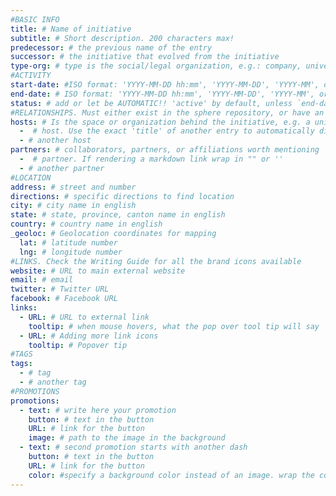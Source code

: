 ```yaml
---
#BASIC INFO
title: # Name of initiative
subtitle: # Short description. 200 characters max!
predecessor: # the previous name of the entry
successor: # the initiative that evolved from the initiative
type-org: # type is the social/legal organization, e.g.: company, university, museum, community, local government, etc.
#ACTIVITY
start-date: #ISO format: 'YYYY-MM-DD hh:mm', 'YYYY-MM-DD', 'YYYY-MM', or 'YYYY'
end-date: # ISO format: 'YYYY-MM-DD hh:mm', 'YYYY-MM-DD', 'YYYY-MM', or 'YYYY'
status: # add or let be AUTOMATIC!! 'active' by default, unless `end-date` in the past then 'inactive', or unless `start-date` in future then 'planned'. Useful when it is neither 'active', 'inactive', or 'planned'
#RELATIONSHIPS. Must either exist in the sphere repository, or have an external link in markdown
hosts: # Is the space or organization behind the initiative, e.g. a university or a makerspace
  -  # host. Use the exact 'title' of another entry to automatically display as a linked item
  - # another host
partners: # collaborators, partners, or affiliations worth mentioning
  -  # partner. If rendering a markdown link wrap in "" or ''
  - # another partner
#LOCATION
address: # street and number
directions: # specific directions to find location
city: # city name in english
state: # state, province, canton name in english
country: # country name in english
_geoloc: # Geolocation coordinates for mapping
  lat: # latitude number
  lng: # longitude number
#LINKS. Check the Writing Guide for all the brand icons available
website: # URL to main external website
email: # email
twitter: # Twitter URL
facebook: # Facebook URL
links:
  - URL: # URL to external link
    tooltip: # when mouse hovers, what the pop over tool tip will say
  - URL: # Adding more link icons
    tooltip: # Popover tip
#TAGS
tags:
  - # tag
  - # another tag
#PROMOTIONS
promotions:
  - text: # write here your promotion
    button: # text in the button
    URL: # link for the button
    image: # path to the image in the background
  - text: # second promotion starts with another dash
    button: # text in the button
    URL: # link for the button
    color: #specify a background color instead of an image. wrap the color in '', e.g. '#43BB7A'    
---
```

